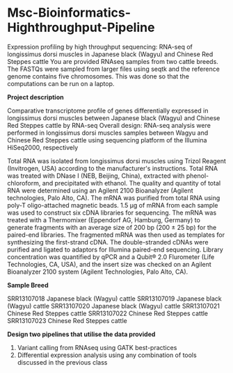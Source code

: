 # Msc-Bioinformatics-Highthroughput-Pipeline

Expression profiling by high throughput sequencing: RNA-seq of longissimus dorsi muscles in Japanese black (Wagyu) and Chinese Red Steppes cattle
You are provided RNAseq samples from two cattle breeds. The FASTQs were sampled from larger files using seqtk and the reference genome contains five chromosomes. This was done so that the computations can be run on a laptop.

**Project description**

Comparative transcriptome profile of genes differentially expressed in longissimus dorsi muscles between Japanese black (Wagyu) and Chinese Red Steppes cattle by RNA-seq Overall design: RNA-seq analysis were performed in longissimus dorsi muscles samples between Wagyu and Chinese Red Steppes cattle using sequencing platform of the Illumina HiSeq2000, respectively

Total RNA was isolated from longissimus dorsi muscles using Trizol Reagent (Invitrogen, USA) according to the manufacturer's instructions. Total RNA was treated with DNase I (NEB, Beijing, China), extracted with phenol-chloroform, and precipitated with ethanol. The quality and quantity of total RNA were determined using an Agilent 2100 Bioanalyzer (Agilent technologies, Palo Alto, CA). The mRNA was purified from total RNA using poly-T oligo-attached magnetic beads. 1.5 µg of mRNA from each sample was used to construct six cDNA libraries for sequencing. The mRNA was treated with a Thermomixer (Eppendorf AG, Hamburg, Germany) to generate fragments with an average size of 200 bp (200 ± 25 bp) for the paired-end libraries. The fragmented mRNA was then used as templates for synthesizing the first-strand cDNA. The double-stranded cDNAs were purified and ligated to adaptors for Illumina paired-end sequencing. Library concentration was quantified by qPCR and a Qubit® 2.0 Flurometer (Life Technologies, CA, USA), and the insert size was checked on an Agilent Bioanalyzer 2100 system (Agilent Technologies, Palo Alto, CA).

**Sample	Breed**

SRR13107018	Japanese black (Wagyu) cattle
SRR13107019	Japanese black (Wagyu) cattle
SRR13107020	Japanese black (Wagyu) cattle
SRR13107021	Chinese Red Steppes cattle
SRR13107022	Chinese Red Steppes cattle
SRR13107023	Chinese Red Steppes cattle

**Design two pipelines that utilise the data provided**

1.	Variant calling from RNAseq using GATK best-practices
2.	Differential expression analysis using any combination of tools discussed in the previous class

